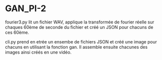# GAN_PI-2
fourier3.py lit un fichier WAV, applique la transformée de fourier réelle sur chaques 60ème de seconde du fichier et créé un
JSON pour chacuns de ces 60ème.

cli.py prend en etrée un ensembe de fichiers JSON et créé une image pour chacuns en utilisant la fonction gan.
Il assemble ensuite chacunes des images ainsi créés en une vidéo.
